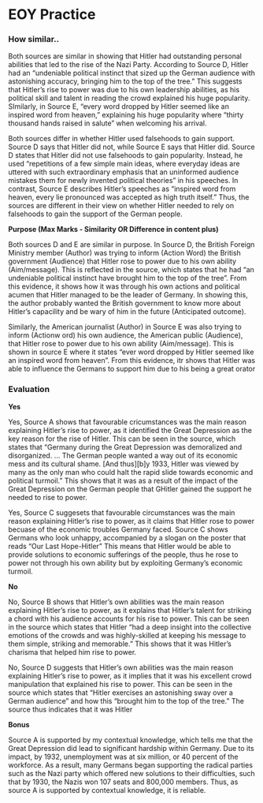 # EOY Practice

### How similar..

Both sources are similar in showing that Hitler had outstanding personal abilities that led to the rise of the Nazi Party. According to Source D, Hitler had an “undeniable political instinct that sized up the German audience with astonishing accuracy, bringing him to the top of the tree.” This suggests that Hitler’s rise to power was due to his own leadership abilities, as his political skill and talent in reading the crowd explained his huge popularity. SImilarly, in Source E, “every word dropped by Hitler seemed like an inspired word from heaven,” explaining his huge popularity where “thirty thousand hands raised in salute” when welcoming his arrival.

Both sources differ in whether Hitler used falsehoods to gain support. Source D says that Hitler did not, while Source E says that Hitler did. Source D states that Hitler did not use falsehoods to gain popularity. Instead, he used “repetitions of a few simple main ideas, where everyday ideas are uttered with such extraordinary emphasis that an uninformed audience mistakes them for newly invented political theories” in his speeches. In contrast, Source E describes Hitler’s speeches as “inspired word from heaven, every lie pronounced was accepted as high truth itself.” Thus, the sources are different in their view on whether Hitler needed to rely on falsehoods to gain the support of the German people.

**Purpose (Max Marks - Similarity OR Difference in content plus)**

Both sources D and E are similar in purpose. In Source D, the British Foreign Ministry member (Author) was trying to inform (Action Word) the British government (Audience) that Hitler rose to power due to his own ability (Aim/message). This is reflected in the source, which states that he had “an undeniable political instinct have brought him to the top of the tree”. From this evidence, it shows how it was through his own actions and political acumen that Hitler managed to be the leader of Germany. In showing this, the author probably wanted the British government to know more about Hitler’s capacility and be wary of him in the future (Anticipated outcome).

Similarly, the American journalist (Author) in Source E was also trying to inform (Actionw ord) his own audience, the American public (Audience), that Hitler rose to power due to his own ability (Aim/message). This is shown in source E where it states “ever word dropped by Hitler seemed like an inspired word from heaven”. From this evidence, itr shows that Hitler was able to influence the Germans to support him due to his being a great orator

### Evaluation

**Yes**

Yes, Source A shows that favourable cricumstances was the main reason explaining Hitler’s rise to power, as it identified the Great Depression as the key reason for the rise of Hitler. This can be seen in the source, which states that “Germany during the Great Depression was demoralized and disorganized. … The German people wanted a way out of its economic mess and its cultural shame. [And thus][b]y 1933, Hitler was viewed by many as the only man who could halt the rapid slide towards economic and political turmoil.” This shows that it was as a result of the impact of the Great Depression on the German people that GHitler gained the support he needed to rise to power. 

Yes, Source C suggesets that favourable circumstances was the main reason explaining Hitler’s rise to power, as it claims that Hitler rose to power becuase of the economic troubles Germany faced. Source C shows Germans who look unhappy, accompanied by a slogan on the poster that reads “Our Last Hope-Hitler” This means that Hitler would be able to provide solutions to economic sufferings of the people, thus he rose to power not through his own ability but by exploiting Germany’s economic turmoil.

**No**

No, Source B shows that Hitler’s own abilities was the main reason explaining Hitler’s rise to power, as it explains that Hitler’s talent for striking a chord with his audience accounts for his rise to power. This can be seen in the source which states that Hitler “had a deep insight into the collective emotions of the crowds and was highly-skilled at keeping his message to them simple, striking and memorable.” This shows that it was Hitler’s charisma that helped him rise to power.

No, Source D suggests that Hitler’s own abilities was the main reason explaining Hitler’s rise to power, as it implies that it was his excellent crowd manipulation that explained his rise to power. This can be seen in the source which states that “Hitler exercises an astonishing sway over a German audience” and how this “brought him to the top of the tree.” The source thus indicates that it was Hitler

**Bonus**

Source A is supported by my contextual knowledge, which tells me that the Great Depression did lead to significant hardship within Germany. Due to its impact, by 1932, unemployment was at six million, or 40 percent of the workforce. As a result, many Germans began supporting the radical parties such as the Nazi party which offered new solutions to their difficulties, such that by 1930, the Nazis won 107 seats and 800,000 members. Thus, as source A is supported by contextual knowledge, it is reliable.
